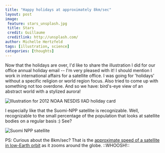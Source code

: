 ```yaml
---
title: "Happy holidays at approximately 8km/sec"
layout: post
image:
 feature: stars_unsplash.jpg
 title: Stars
 credit: Guillaume
 creditlink: http://unsplash.com/
author: Michelle Hertzfeld
tags: [illustration, science]
categories: [thoughts]
---
```

Now that the holidays are over, I'd like to share the illustration I did for our office annual holiday email -- I'm very pleased with it! I should mention I work in international affairs for a satellite office. I was going for 'holidays' without a specific religion or world region focus. Also tried to come up with something not too overdone. And so we have: bird's-eye view of an abstract world with a stylized aurora!<!--more-->

![Illustration for 2012 NOAA NESDIS IIAD holiday card](http://meiqimichelle.github.io/mhertzfeld/assets/img/IIAD_holidayCardillustration_op.jpg)

I especially like that the Suomi-NPP satellite is recognizable. Well, recognizable to the small percentage of the population that looks at satellite bodies on a regular basis :) See?

![Suomi NPP satellite](http://meiqimichelle.github.io/mhertzfeld/assets/img/NPP.jpg)

PS: Curious about the 8km/sec? That is the [approximate speed of a satellite in low-Earth orbit](http://en.wikipedia.org/wiki/Orbital_speed#Earth_orbits) as it zooms around the globe. ::WHOOSH!::